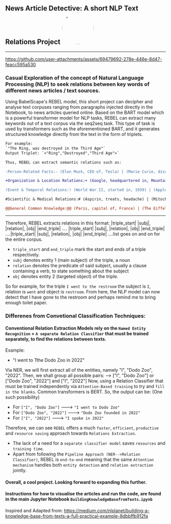 ## News Article Detective: A short NLP Text Relations Project <img src="https://github.com/user-attachments/assets/f852d698-a0c8-46a5-adbc-394dd27121ef" width="100" style="border-radius: 50%;" />


-------------------------------------------------------------------------------------------------------------------------------------------------------------------------------------------------------------------------------------------------------------------------------


https://github.com/user-attachments/assets/69479692-278e-446e-8d47-feacc595a530


### Casual Exploration of the concept of Natural Language Processing (NLP) to seek relations between key words of different news articles / text sources. 

Using BabelScape's REBEL model, this short project can decipher and analyse text corpuses ranging from paragraphs injected directly in the Notebook, to news articles queried online. Based on the BART model which is a powerful transformer model for NLP tasks, REBEL can extract
many keywords out of a text corpus via the seq2seq task. This type of task is used by transformers such as the aforementioned BART, and it generates structured knowledge directly from the text in the form of triplets.

```diff
For example:
`"The Ring, was destroyed in the Third Age"`
Output Triplet: `<"Ring","Destroyed","Third Age">`

Thus, REBEL can extract semantic relations such as:

-Person-Related Facts:- (Elon Musk, CEO of, Tesla) | (Marie Curie, discovered, radium)

+Organization & Location Relations:+ (Google, headquartered in, Mountain View) | (Amazon, subsidiary of, AWS)

!Event & Temporal Relations:! (World War II, started in, 1939) | (Apple Inc., founded in, 1976)

#Scientific & Medical Relations:# (Aspirin, treats, headache) | (Mitochondria, part of, cell)

@@General Common Knowledge:@@ (Paris, capital of, France) | (The Eiffel Tower, located in, Paris)
```

-------------------------------------------------------------------------------------------------------------------------------------------------------------------------------------------------------------------------------------------------------------------------------

Therefore, REBEL extracts relations in this format:
|triple_start| |subj|, |relation|, |obj| |end_triple| .... |triple_start| |subj|, |relation|, |obj| |end_triple| ....|triple_start| |subj|, |relation|, |obj| |end_triple| ....list goes on and on for the entire corpus.

- `triple_start` and `end_triple` mark the start and ends of a triple respectively.
- `subj` denotes entity 1 (main subject) of the triple, a noun
- `relation` denotes the predicate of said subject, usually a clause containing a verb, to state something about the subject
- `obj` denotes entity 2 (targeted object) of the triple.

So for example, for the triple `I went to the restroom` the subject is `I`, relation is `went` and object is `restroom`. From here, the NLP model can now detect that I have gone to the restroom and perhaps remind me to bring enough toilet paper. 

### Differenes from Convetional Classification Techniques:

#### Conventional Relation Extraction Models rely on the `Named Entity Recognition` + `A separate Relation Classifier` that must be trained separately, to find the relations between texts.
Example:
- "I went to Tthe Dodo Zoo in 2022"

Via NER, we will first extract all of the entities, namely "I", "Dodo Zoo", "2022".
Then, we shall group all possible pairs: --> ["I", "Dodo Zoo"] or ["Dodo Zoo", "2022"] and ["I", "2022"]
Now, using a Relation Classifier that must be trained independently via `Attention-Based training` to try and `fill in the blanks`. Common transformers is BERT.
So, the output can be: (One such possibility)
- For `["I", "Dodo Zoo"]` ---> `"I went to Dodo Zoo"`
- For `["Dodo Zoo", "2022"]` ---> `"Dodo Zoo founded in 2022"`
- For `["I", "2022"]` ---> `"I spoke in 2022"`

Therefore, we can see `REBEL` offers a much `faster`, `efficient`, `productive` and `resource saving` approach towards `Relations Extraction`.
- The lack of a need for a `separate classifier model` saves `resources` and `training time`.
- Apart from following the `Pipeline Approach (NER-->Relation Classifier)`, REBEL is `end-to-end` meaning that the same `Attention mechanism` handles both `entity detection` and `relation extraction` jointly.

#### Overall, a cool project. Looking forward to expanding this further.

#### Instructions for how to visualise the articles and run the code, are found in the main Jupyter Notebook `BuildingKnowledgeBasefromTexts.ipynb`

Inspired and Adapted from:
https://medium.com/nlplanet/building-a-knowledge-base-from-texts-a-full-practical-example-8dbbffb912fa



